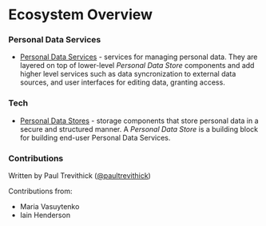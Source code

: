 # Ecosystem Overview

### Personal Data Services

- [Personal Data Services](PersonalDataServices.md) - services for managing personal data. They are layered on top of lower-level *Personal Data Store* components and add higher level services such as data syncronization to external data sources, and user interfaces for editing data, granting access. 

### Tech

- [Personal Data Stores](PDStores.md) - storage components that store personal data in a secure and structured manner. A *Personal Data Store* is a building block for building end-user Personal Data Services.

### Contributions

Written by Paul Trevithick ([@paultrevithick](https://twitter.com/paultrevithick))

Contributions from:

- Maria Vasuytenko
- Iain Henderson



